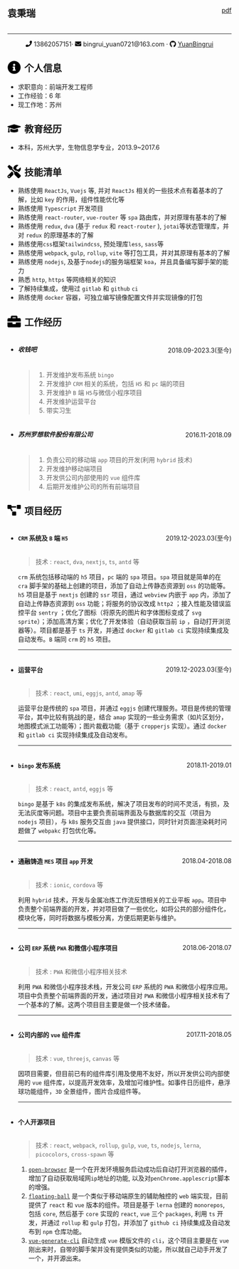 <div style="display: flex;justify-content: space-between;align-items:center;">
  <h2>袁秉瑞</h2>
  <a href="yuanbingrui.pdf">pdf</a>
</div>

---

<div style="display: flex;justify-content: center;">
  <div style="display: flex;align-items:center;">
    <img src="docs/assets/phone-solid.svg" width="14px" style="padding-right: 4px">
    <span>13862057151</span>
  </div>
  ·
  <div style="display: flex;align-items:center;padding: 0 4px">
    <img src="docs/assets/envelope-solid.svg" width="14px" style="padding-right: 4px">
    bingrui_yuan0721@163.com
  </div>
  ·
  <div style="display: flex;align-items:center;padding-left: 4px;">
    <img src="docs/assets/github-brands.svg" width="14px" style="padding-right: 4px">
    <a href="https://github.com/YuanBingrui">YuanBingrui</a>
  </div>
</div>

## <div style="display: flex;align-items:center;"><img src="docs/assets/info-circle-solid.svg" width="30px" style="padding-right: 8px"> 个人信息 </div>

- 求职意向：前端开发工程师
- 工作经验：6 年
- 现工作地：苏州

## <div style="display: flex;align-items:center;"><img src="docs/assets/graduation-cap-solid.svg" width="30px" style="padding-right: 8px"> 教育经历 </div>

- 本科，苏州大学，生物信息学专业，2013.9~2017.6

## <div style="display: flex;align-items:center;"><img src="docs/assets/tools-solid.svg" width="30px" style="padding-right: 8px"> 技能清单 </div>

- 熟练使用 `ReactJs`, `Vuejs` 等, 并对 `ReactJs` 相关的一些技术点有着基本的了解，比如 `key` 的作用，组件性能优化等
- 熟练使用 `Typescript` 开发项目
- 熟练使用 `react-router`, `vue-router` 等 `spa` 路由库，并对原理有基本的了解
- 熟练使用 `redux`, `dva` (基于 `redux` 和 `react-router` ), `jotai`等状态管理库，并对 `redux` 的原理基本的了解
- 熟练使用`css`框架`tailwindcss`, 预处理库`less`, `sass`等
- 熟练使用 `webpack`, `gulp`, `rollup`, `vite` 等打包工具，并对其原理有基本的了解
- 熟练使用 `nodejs`, 及基于`nodejs`的服务端框架 `koa`，并且具备编写脚手架的能力
- 熟悉 `http`, `https` 等网络相关的知识
- 了解持续集成，使用过 `gitlab` 和 `github` `ci`
- 熟练使用 `docker` 容器，可独立编写镜像配置文件并实现镜像的打包

## <div style="display: flex;align-items:center;"><img src="docs/assets/briefcase-solid.svg" width="30px" style="padding-right: 8px"> 工作经历 </div>

- <div style="display: flex;justify-content: space-between;align-items:center;">
    <h5>收钱吧</h5>
    2018.09-2023.3(至今)
  </div>

  > 1. 开发维护发布系统 `bingo`
  > 2. 开发维护 `CRM` 相关的系统，包括 `H5` 和 `pc` 端的项目
  > 3. 开发维护 `B` 端 `H5`与微信小程序项目
  > 4. 开发维护运营平台
  > 5. 带实习生

- <div style="display: flex;justify-content: space-between;align-items:center;">
    <h5>苏州罗想软件股份有限公司</h5>
    2016.11-2018.09
  </div>

  > 1. 负责公司的移动端 `app` 项目的开发(利用 `hybrid` 技术)
  > 2. 开发维护移动端项目
  > 3. 开发供公司内部使用的 `vue` 组件库
  > 4. 后期开发维护公司的所有前端项目

## <div style="display: flex;align-items:center;"><img src="docs/assets/project-diagram-solid.svg" width="30px" style="padding-right: 8px"> 项目经历 </div>

- <div style="display: flex;justify-content: space-between;align-items:center;">
    <h4><code>CRM</code> 系统及 <code>B</code> 端 <code>H5</code></h4>
    2019.12-2023.03(至今)
  </div>

  > 技术 : `react`, `dva`, `nextjs`, `ts`, `antd` 等

  `crm` 系统包括移动端的 `h5` 项目，`pc` 端的 `spa` 项目。`spa` 项目就是简单的在 `cra` 脚手架的基础上创建的项目，添加了自动上传静态资源到 `oss` 的功能等。`h5` 项目是基于 `nextjs` 创建的 `ssr` 项目，通过 `webview` 内嵌于 `app` 内，添加了自动上传静态资源到 `oss` 功能；将服务的协议改成 `http2` ；接入性能及错误监控平台 `sentry` ；优化了图标（将原先的图片和字体图标变成了 `svg sprite`）；添加高清方案；优化了开发体验（自动获取当前 `ip` ，自动打开浏览器等）。项目都是基于 `ts` 开发，并通过 `docker` 和 `gitlab ci` 实现持续集成及自动发布。`B` 端同 `crm` 的 `h5` 项目。

  ***

- <div style="display: flex;justify-content: space-between;align-items:center;">
    <h4>运营平台</h4>
    2019.12-2023.03(至今)
  </div>

  > 技术 : `react`, `umi`, `eggjs`, `antd`, `amap` 等

  运营平台是传统的 `spa` 项目，并通过 `eggjs` 创建代理服务。项目是传统的管理平台，其中比较有挑战的是，结合 `amap` 实现的一些业务需求（如片区划分，地图模式派工功能等）；图片裁截功能（基于 `cropperjs` 实现）。通过 `docker` 和 `gitlab ci` 实现持续集成及自动发布。

  ***

- <div style="display: flex;justify-content: space-between;align-items:center;">
    <h4><code>bingo</code> 发布系统</h4>
    2018.11-2019.01
  </div>

  > 技术 : `react`, `antd`, `eggjs` 等

  `bingo` 是基于 `k8s` 的集成发布系统，解决了项目发布的时间不灵活，有损，及无法灰度等问题。项目中主要负责前端界面及与数据库的交互（项目为 `nodejs` 项目），与 `k8s` 服务交互由 `java` 提供接口，同时针对页面渲染耗时问题做了 `webpakc` 打包优化等。

  ***

- <div style="display: flex;justify-content: space-between;align-items:center;">
    <h4>通融铸造 <code>MES</code> 项目 <code>app</code> 开发</h4>
    2018.04-2018.08
  </div>

  > 技术 : `ionic`, `cordova` 等

  利用 `hybrid` 技术，开发与金属冶炼工作流反馈相关的工业平板 `app`。项目中负责整个前端界面的开发，并对项目做了一些优化，如将公共的部分组件化，模块化等，同时将数据与模板分离，方便后期更新与维护。

  ***

- <div style="display: flex;justify-content: space-between;align-items:center;">
    <h4>公司 <code>ERP</code> 系统 <code>PWA</code> 和微信小程序项目</h4>
    2018.06-2018.07
  </div>

  > 技术 : `PWA` 和微信小程序相关技术

  利用 `PWA` 和微信小程序技术栈，开发公司 `ERP` 系统的 `PWA` 和微信小程序应用。项目中负责整个前端界面的开发，通过项目对 `PWA` 和微信小程序相关技术有了一个基本的了解。这两个项目目主要是做一个技术储备。

  ***

- <div style="display: flex;justify-content: space-between;align-items:center;">
    <h4>公司内部的 <code>vue</code> 组件库</h4>
    2017.11-2018.05
  </div>

  > 技术 : `vue`, `threejs`, `canvas` 等

  因项目需要，但目前已有的组件库引用及使用不友好，所以开发供公司内部使用的 `vue` 组件库，以提高开发效率，及增加可维护性。如事件日历组件，悬浮球功能组件，`3D` 全景组件，图片合成组件等。

  ***

- <div style="display: flex;justify-content: space-between;align-items:center;">
    <h4>个人开源项目</h4>
  </div>

  > 技术 : `react`, `webpack`, `rollup`, `gulp`, `vue`, `ts`, `nodejs`, `lerna`, `picocolors`, `cross-spawn` 等

  1. [`open-browser`](https://github.com/YuanBingrui/open-browser) 是一个在开发环境服务启动成功后自动打开浏览器的插件，增加了自动获取局域网`ip`地址的功能, 以及对`penChrome.applescript`脚本的增强。
  2. [`floating-ball`](https://github.com/YuanBingrui/floating-ball) 是一个类似于移动端原生的辅助触控的 `web` 端实现，目前提供了 `react` 和 `vue` 版本的组件。项目是基于 `lerna` 创建的 `monorepos`, 包括 `core`, 然后基于 `core` 实现的 `react`, `vue` 三个 `packages`, 利用 `ts` 开发，并通过 `rollup` 和 `gulp` 打包，并添加了 `github ci` 持续集成及自动发布到 `npm` 仓库功能。
  3. [`vue-generate-cli`](https://github.com/YuanBingrui/vue-generate-cli) 自动生成 `vue` 模版文件的 `cli`，这个项目主要是在 `vue` 刚出来时，自带的脚手架并没有提供类似的功能，所以就自己动手开发了一个，并开源出来。
